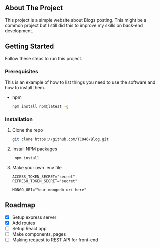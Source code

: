 ## About The Project

This project is a simple website about Blogs posting. This might be a common project but I still did this to improve my skills on back-end development.

## Getting Started

Follow these steps to run this project.

### Prerequisites

This is an example of how to list things you need to use the software and how to install them.

-   npm
    ```sh
    npm install npm@latest -g
    ```

### Installation

1. Clone the repo
    ```sh
    git clone https://github.com/TCO46/Blog.git
    ```
2. Install NPM packages
    ```sh
     npm install
    ```
3. Make your own .env file

    ```
    ACCESS_TOKEN_SECRET="secret"
    REFRESH_TOKEN_SECRET="secret"

    MONGO_URI="Your mongodb uri here"
    ```

## Roadmap

-   [x] Setup express server
-   [x] Add routes
-   [ ] Setup React app
-   [ ] Make components, pages
-   [ ] Making request to REST API for front-end
